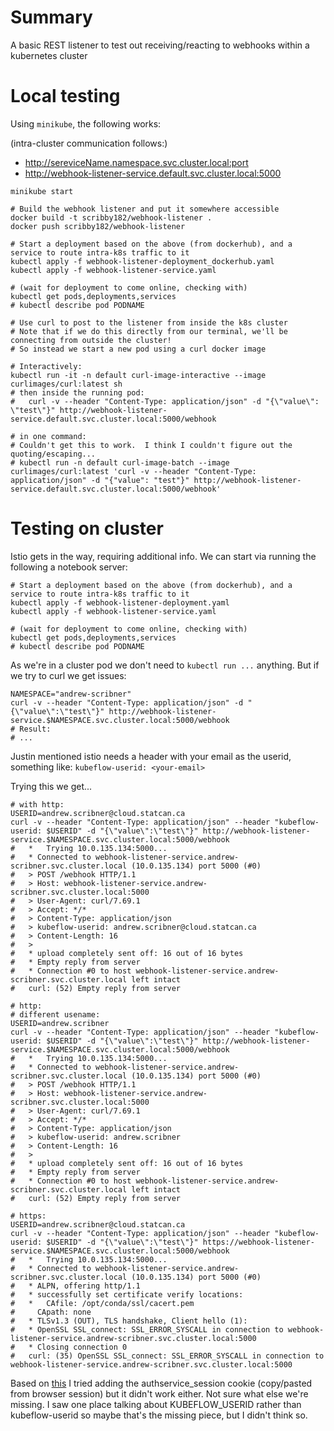 # Summary

A basic REST listener to test out receiving/reacting to webhooks within a kubernetes cluster

# Local testing

Using `minikube`, the following works:

(intra-cluster communication follows:)
*	http://sereviceName.namespace.svc.cluster.local:port
*	http://webhook-listener-service.default.svc.cluster.local:5000

```
minikube start

# Build the webhook listener and put it somewhere accessible
docker build -t scribby182/webhook-listener .
docker push scribby182/webhook-listener

# Start a deployment based on the above (from dockerhub), and a service to route intra-k8s traffic to it
kubectl apply -f webhook-listener-deployment_dockerhub.yaml
kubectl apply -f webhook-listener-service.yaml

# (wait for deployment to come online, checking with)
kubectl get pods,deployments,services
# kubectl describe pod PODNAME

# Use curl to post to the listener from inside the k8s cluster
# Note that if we do this directly from our terminal, we'll be connecting from outside the cluster!  
# So instead we start a new pod using a curl docker image

# Interactively:
kubectl run -it -n default curl-image-interactive --image curlimages/curl:latest sh
# then inside the running pod: 
#   curl -v --header "Content-Type: application/json" -d "{\"value\": \"test\"}" http://webhook-listener-service.default.svc.cluster.local:5000/webhook

# in one command:
# Couldn't get this to work.  I think I couldn't figure out the quoting/escaping...
# kubectl run -n default curl-image-batch --image curlimages/curl:latest 'curl -v --header "Content-Type: application/json" -d "{"value": "test"}" http://webhook-listener-service.default.svc.cluster.local:5000/webhook'
```

# Testing on cluster

Istio gets in the way, requiring additional info.  We can start via running the following a notebook server:

```
# Start a deployment based on the above (from dockerhub), and a service to route intra-k8s traffic to it
kubectl apply -f webhook-listener-deployment.yaml
kubectl apply -f webhook-listener-service.yaml

# (wait for deployment to come online, checking with)
kubectl get pods,deployments,services
# kubectl describe pod PODNAME
```

As we're in a cluster pod we don't need to `kubectl run ...` anything.  But if we try to curl we get issues:

```
NAMESPACE="andrew-scribner"
curl -v --header "Content-Type: application/json" -d "{\"value\":\"test\"}" http://webhook-listener-service.$NAMESPACE.svc.cluster.local:5000/webhook
# Result: 
# ...
```

Justin mentioned istio needs a header with your email as the userid, something like:
`kubeflow-userid: <your-email>`

Trying this we get...

```
# with http:
USERID=andrew.scribner@cloud.statcan.ca
curl -v --header "Content-Type: application/json" --header "kubeflow-userid: $USERID" -d "{\"value\":\"test\"}" http://webhook-listener-service.$NAMESPACE.svc.cluster.local:5000/webhook
#	*   Trying 10.0.135.134:5000...
#	* Connected to webhook-listener-service.andrew-scribner.svc.cluster.local (10.0.135.134) port 5000 (#0)
#	> POST /webhook HTTP/1.1
#	> Host: webhook-listener-service.andrew-scribner.svc.cluster.local:5000
#	> User-Agent: curl/7.69.1
#	> Accept: */*
#	> Content-Type: application/json
#	> kubeflow-userid: andrew.scribner@cloud.statcan.ca
#	> Content-Length: 16
#	> 
#	* upload completely sent off: 16 out of 16 bytes
#	* Empty reply from server
#	* Connection #0 to host webhook-listener-service.andrew-scribner.svc.cluster.local left intact
#	curl: (52) Empty reply from server

# http:
# different usename:
USERID=andrew.scribner
curl -v --header "Content-Type: application/json" --header "kubeflow-userid: $USERID" -d "{\"value\":\"test\"}" http://webhook-listener-service.$NAMESPACE.svc.cluster.local:5000/webhook
#	*   Trying 10.0.135.134:5000...
#	* Connected to webhook-listener-service.andrew-scribner.svc.cluster.local (10.0.135.134) port 5000 (#0)
#	> POST /webhook HTTP/1.1
#	> Host: webhook-listener-service.andrew-scribner.svc.cluster.local:5000
#	> User-Agent: curl/7.69.1
#	> Accept: */*
#	> Content-Type: application/json
#	> kubeflow-userid: andrew.scribner
#	> Content-Length: 16
#	> 
#	* upload completely sent off: 16 out of 16 bytes
#	* Empty reply from server
#	* Connection #0 to host webhook-listener-service.andrew-scribner.svc.cluster.local left intact
#	curl: (52) Empty reply from server

# https:
USERID=andrew.scribner@cloud.statcan.ca
curl -v --header "Content-Type: application/json" --header "kubeflow-userid: $USERID" -d "{\"value\":\"test\"}" https://webhook-listener-service.$NAMESPACE.svc.cluster.local:5000/webhook
#	*   Trying 10.0.135.134:5000...
#	* Connected to webhook-listener-service.andrew-scribner.svc.cluster.local (10.0.135.134) port 5000 (#0)
#	* ALPN, offering http/1.1
#	* successfully set certificate verify locations:
#	*   CAfile: /opt/conda/ssl/cacert.pem
#	  CApath: none
#	* TLSv1.3 (OUT), TLS handshake, Client hello (1):
#	* OpenSSL SSL_connect: SSL_ERROR_SYSCALL in connection to webhook-listener-service.andrew-scribner.svc.cluster.local:5000 
#	* Closing connection 0
#	curl: (35) OpenSSL SSL_connect: SSL_ERROR_SYSCALL in connection to webhook-listener-service.andrew-scribner.svc.cluster.local:5000 
```


Based on [this](https://github.com/kubeflow/kfserving/blob/master/docs/samples/istio-dex/README.md) I tried adding the authservice_session cookie (copy/pasted from browser session) but it didn't work either.  Not sure what else we're missing.  I saw one place talking about KUBEFLOW_USERID rather than kubeflow-userid so maybe that's the missing piece, but I didn't think so.  